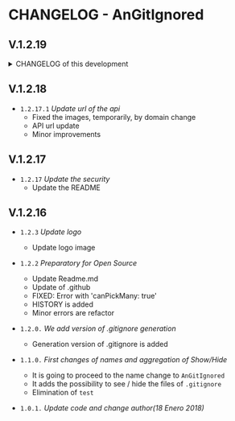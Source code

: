 # CHANGELOG - AnGitIgnored

## V.1.2.19

<details>
<summary>CHANGELOG of this development</summary>

- `1.2.19-DEV-01` : Repairs and improvements in package.json
  - `package.json` :
    - Commands :
      - (+) `update-vscode`
      - (+) `install-dev`
      - (+) `vsce:package`
      - (~) `vscode:prepublish`
      - (-) `test`
      - (-) `postinstall`
      - (-) `compile`
    - Dependencies :
      - Replacing `vscode` with `@types/vscode` ([_Deprecated, use @types/vscode and vscode-test instead_](https://github.com/Microsoft/vscode-extension-vscode#readme))
      - (-) `vsce`
  - `CHANGELOG` : improvements
  - `.vscodeignore`: improvements

</details>

## V.1.2.18

- `1.2.17.1` _Update url of the api_
  - Fixed the images, temporarily, by domain change
  - API url update
  - Minor improvements

## V.1.2.17

- `1.2.17` _Update the security_
  - Update the README

## V.1.2.16

- `1.2.3` _Update logo_
  - Update logo image

- `1.2.2` _Preparatory for Open Source_
  - Update Readme.md
  - Update of .github
  - FIXED: Error with 'canPickMany: true'
  - HISTORY is added
  - Minor errors are refactor

- `1.2.0.` _We add version of .gitignore generation_
  - Generation version of .gitignore is added

- `1.1.0.` _First changes of names and aggregation of Show/Hide_
  - It is going to proceed to the name change to `AnGitIgnored`
  - It adds the possibility to see / hide the files of `.gitignore`
  - Elimination of `test`

- `1.0.1.` _Update code and change author(18 Enero 2018)_
